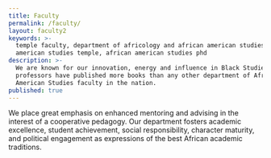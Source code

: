 ```yaml
---
title: Faculty
permalink: /faculty/
layout: faculty2
keywords: >-
  temple faculty, department of africology and african american studies, african
  american studies temple, african american studies phd
description: >-
  We are known for our innovation, energy and influence in Black Studies. Our
  professors have published more books than any other department of African
  American Studies faculty in the nation.
published: true
---
```

We place great emphasis on enhanced mentoring and advising in the interest of a cooperative pedagogy. Our
department fosters academic excellence, student achievement, social responsibility, character maturity, and
political engagement as expressions of the best African academic traditions.
